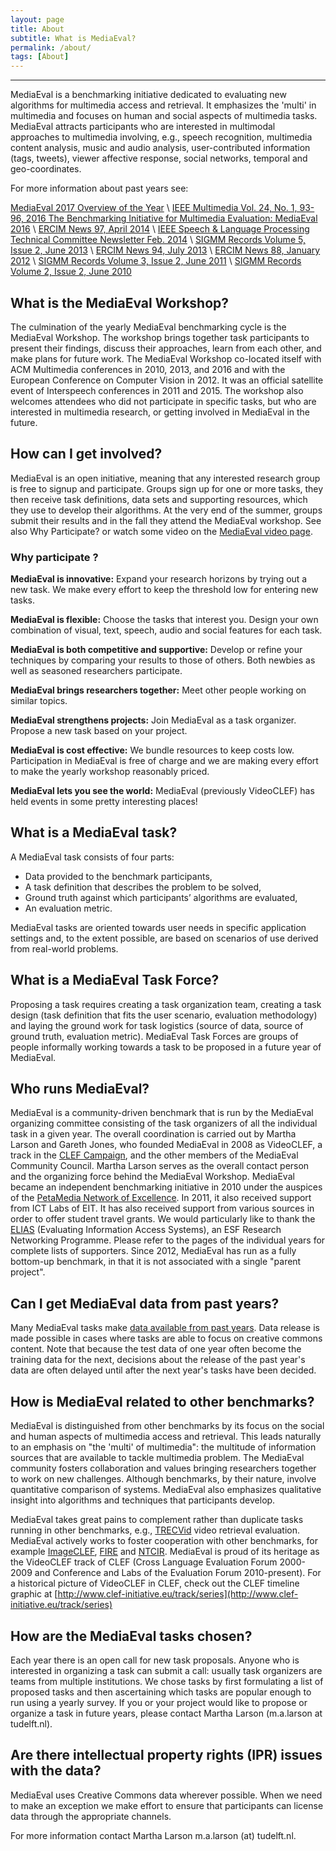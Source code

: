 ```yaml
---
layout: page
title: About
subtitle: What is MediaEval?
permalink: /about/
tags: [About]
---
```


<hr>
MediaEval is a benchmarking initiative dedicated to evaluating new algorithms for multimedia access and retrieval. It emphasizes the 'multi' in multimedia and focuses on human and social aspects of multimedia tasks. MediaEval attracts participants who are interested in multimodal approaches to multimedia involving, e.g., speech recognition, multimedia content analysis, music and audio analysis, user-contributed information (tags, tweets), viewer affective response, social networks, temporal and geo-coordinates.

For more information about past years see:

[MediaEval 2017 Overview of the Year](https://youtu.be/3eE8A2mC2aw) \\
[IEEE Multimedia Vol. 24, No. 1, 93-96, 2016 The Benchmarking Initiative for Multimedia Evaluation: MediaEval 2016](http://ieeexplore.ieee.org/stamp/stamp.jsp?tp=&arnumber=7849098) \\
[ERCIM News 97, April 2014](http://ercim-news.ercim.eu/en97/events/mediaeval-2013-evaluation-campaign) \\
[IEEE Speech & Language Processing Technical Committee Newsletter Feb. 2014](http://www.signalprocessingsociety.org/technical-committees/list/sl-tc/spl-nl/2014-02/sltc-newsletter-february-2014-mediaeval-2013/) \\
[SIGMM Records Volume 5, Issue 2, June 2013](http://records.sigmm.ndlab.net/2013/07/mediaeval-multimedia-benchmark-highlights-from-the-ongoing-2013-season/) \\
[ERCIM News 94, July 2013](http://ercim-news.ercim.eu/en94/events/mediaeval-2012-evaluation-campaign) \\
[ERCIM News 88, January 2012](http://ercim-news.ercim.eu/en88/events/mediaeval-2011-evaluation-campaign) \\
[SIGMM Records Volume 3, Issue 2, June 2011](http://sigmm.org/records/records1102/featured01.html) \\
[SIGMM Records Volume 2, Issue 2, June 2010](http://www.sigmm.org/records/records1002/featured03)

## What is the MediaEval Workshop?

The culmination of the yearly MediaEval benchmarking cycle is the MediaEval Workshop. The workshop brings together task participants to present their findings, discuss their approaches, learn from each other, and make plans for future work. The MediaEval Workshop co-located itself with ACM Multimedia conferences in 2010, 2013, and 2016 and with the European Conference on Computer Vision in 2012. It was an official satellite event of Interspeech conferences in 2011 and 2015. The workshop also welcomes attendees who did not participate in specific tasks, but who are interested in multimedia research, or getting involved in MediaEval in the future.

## How can I get involved?

MediaEval is an open initiative, meaning that any interested research group is free to signup and participate. Groups sign up for one or more tasks, they then receive task definitions, data sets and supporting resources, which they use to develop their algorithms. At the very end of the summer, groups submit their results and in the fall they attend the MediaEval workshop. See also Why Participate? or watch some video on the [MediaEval video page](http://www.multimediaeval.org/video/index.html).

### Why participate ?

**MediaEval is innovative:** Expand your research horizons by trying out a new task. We make every effort to keep the threshold low for entering new tasks.

**MediaEval is flexible:** Choose the tasks that interest you. Design your own combination of visual, text, speech, audio and social features for each task.

**MediaEval is both competitive and supportive:** Develop or refine your techniques by comparing your results to those of others. Both newbies as well as seasoned researchers participate.

**MediaEval brings researchers together:** Meet other people working on similar topics.

**MediaEval strengthens projects:** Join MediaEval as a task organizer. Propose a new task based on your project.

**MediaEval is cost effective:** We bundle resources to keep costs low. Participation in MediaEval is free of charge and we are making every effort to make the yearly workshop reasonably priced.

**MediaEval lets you see the world:** MediaEval (previously VideoCLEF) has held events in some pretty interesting places!

## What is a MediaEval task?
A MediaEval task consists of four parts:
* Data provided to the benchmark participants,
* A task definition that describes the problem to be solved,
* Ground truth against which participants’ algorithms are evaluated,
* An evaluation metric.

MediaEval tasks are oriented towards user needs in specific application settings and, to the extent possible, are based on scenarios of use derived from real-world problems.

## What is a MediaEval Task Force?
Proposing a task requires creating a task organization team, creating a task design (task definition that fits the user scenario, evaluation methodology) and laying the ground work for task logistics (source of data, source of ground truth, evaluation metric). MediaEval Task Forces are groups of people informally working towards a task to be proposed in a future year of MediaEval.

## Who runs MediaEval?
MediaEval is a community-driven benchmark that is run by the MediaEval organizing committee consisting of the task organizers of all the individual task in a given year. The overall coordination is carried out by Martha Larson and Gareth Jones, who founded MediaEval in 2008 as VideoCLEF, a track in the [CLEF Campaign](http://www.clef-campaign.org/), and the other members of the MediaEval Community Council. Martha Larson serves as the overall contact person and the organizing force behind the MediaEval Workshop. MediaEval became an independent benchmarking initiative in 2010 under the auspices of the [PetaMedia Network of Excellence](http://www.petamedia.eu/). In 2011, it also received support from ICT Labs of EIT. It has also received support from various sources in order to offer student travel grants. We would particularly like to thank the [ELIAS](http://elias-network.eu/) (Evaluating Information Access Systems), an ESF Research Networking Programme. Please refer to the pages of the individual years for complete lists of supporters. Since 2012, MediaEval has run as a fully bottom-up benchmark, in that it is not associated with a single "parent project".

## Can I get MediaEval data from past years?
 Many MediaEval tasks make [data available from past years](http://www.multimediaeval.org/datasets/index.html). Data release is made possible in cases where tasks are able to focus on creative commons content. Note that because the test data of one year often become the training data for the next, decisions about the release of the past year's data are often delayed until after the next year's tasks have been decided.

## How is MediaEval related to other benchmarks?
MediaEval is distinguished from other benchmarks by its focus on the social and human aspects of multimedia access and retrieval. This leads naturally to an emphasis on "the 'multi' of multimedia": the multitude of information sources that are available to tackle multimedia problem. The MediaEval community fosters collaboration and values bringing researchers together to work on new challenges. Although benchmarks, by their nature, involve quantitative comparison of systems. MediaEval also emphasizes qualitative insight into algorithms and techniques that participants develop.

MediaEval takes great pains to complement rather than duplicate tasks running in other benchmarks, e.g., [TRECVid](http://trecvid.nist.gov/) video retrieval evaluation. MediaEval actively works to foster cooperation with other benchmarks, for example [ImageCLEF](http://www.imageclef.org/), [FIRE](http://www.isical.ac.in/~fire/) and [NTCIR](http://research.nii.ac.jp/ntcir/index-en.html). MediaEval is proud of its heritage as the VideoCLEF track of CLEF (Cross Language Evaluation Forum 2000-2009 and Conference and Labs of the Evaluation Forum 2010-present). For a historical picture of VideoCLEF in CLEF, check out the CLEF timeline graphic at [http://www.clef-initiative.eu/track/series](http://www.clef-initiative.eu/track/series)

## How are the MediaEval tasks chosen?
Each year there is an open call for new task proposals. Anyone who is interested in organizing a task can submit a call: usually task organizers are teams from multiple institutions. We chose tasks by first formulating a list of proposed tasks and then ascertaining which tasks are popular enough to run using a yearly survey. If you or your project would like to propose or organize a task in future years, please contact Martha Larson (m.a.larson at tudelft.nl).

## Are there intellectual property rights (IPR) issues with the data?
MediaEval uses Creative Commons data wherever possible. When we need to make an exception we make effort to ensure that participants can license data through the appropriate channels.

For more information contact Martha Larson m.a.larson (at) tudelft.nl.
